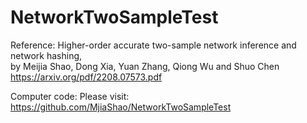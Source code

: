 # NetworkTwoSampleTest

Reference:
Higher-order accurate two-sample network inference and network hashing,<br>
by Meijia Shao, Dong Xia, Yuan Zhang, Qiong Wu and Shuo Chen<br>
https://arxiv.org/pdf/2208.07573.pdf

Computer code:
Please visit:  https://github.com/MjiaShao/NetworkTwoSampleTest

